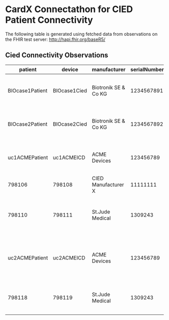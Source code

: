 # CardX Connectathon for CIED Patient Connectivity
The following table is generated using fetched data from observations on the FHIR test server: http://hapi.fhir.org/baseR5/


## Cied Connectivity Observations

| patient | device | manufacturer | serialNumber | modelNumber | note | Status |   |
| --- | --- | --- | --- | --- | --- | --- | --- |
| BIOcase1Patient | BIOcase1Cied | Biotronik SE & Co KG | 1234567891 | Rivacor 7 DR-T | Case 1: Setup after monitor replacement not complete | **connected** |  |
| BIOcase2Patient | BIOcase2Cied | Biotronik SE & Co KG | 1234567892 | Rivacor 7 DR-T | Case 2: Patient is inactive due to lack of connectivity | $${\color{red}disconnected}$$ | inactive |
| uc1ACMEPatient | uc1ACMEICD | ACME Devices | 123456789 | ICDExample1 | The patient does not have an active monitor. | $${\color{red}disconnected}$$ | setup-not-completed |
| 798106 | 798108 | CIED Manufacturer X | 11111111 | XXX11 |  | **connected** |  |
| 798110 | 798111 | St.Jude Medical | 1309243 | Aveir LP LSP202V | Case 1: Patient receives a new monitor that has not been setup | $${\color{red}disconnected}$$ | setup-not-completed |
| uc2ACMEPatient | uc2ACMEICD | ACME Devices | 123456789 | ICDExample2 | The patient has been disconnected for more than 90 days and is listed as inactive. | $${\color{red}disconnected}$$ | inactive |
| 798118 | 798119 | St.Jude Medical | 1309243 | Aveir LP LSP202V | Case 2: Patient is inactive due to lack of connectivity. | $${\color{red}disconnected}$$ | inactive |

